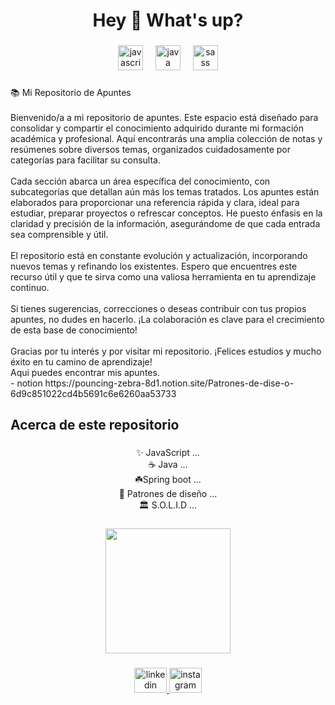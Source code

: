 <h1 align="center">Hey 👋 What's up?</h1>

###

<div align="center">
  <img src="https://cdn.jsdelivr.net/gh/devicons/devicon/icons/javascript/javascript-original.svg" height="40" alt="javascript logo"  />
  <img width="12" />
  <img src="https://cdn.jsdelivr.net/gh/devicons/devicon/icons/java/java-original.svg" height="40" alt="java logo"  />
  <img width="12" />
  <img src="https://cdn.jsdelivr.net/gh/devicons/devicon/icons/sass/sass-original.svg" height="40" alt="sass logo"  />
</div>

###

<p align="left">📚 Mi Repositorio de Apuntes<br><br>Bienvenido/a a mi repositorio de apuntes. Este espacio está diseñado para consolidar y compartir el conocimiento adquirido durante mi formación académica y profesional. Aquí encontrarás una amplia colección de notas y resúmenes sobre diversos temas, organizados cuidadosamente por categorías para facilitar su consulta.<br><br>Cada sección abarca un área específica del conocimiento, con subcategorías que detallan aún más los temas tratados. Los apuntes están elaborados para proporcionar una referencia rápida y clara, ideal para estudiar, preparar proyectos o refrescar conceptos. He puesto énfasis en la claridad y precisión de la información, asegurándome de que cada entrada sea comprensible y útil.<br><br>El repositorio está en constante evolución y actualización, incorporando nuevos temas y refinando los existentes. Espero que encuentres este recurso útil y que te sirva como una valiosa herramienta en tu aprendizaje continuo.<br><br>Si tienes sugerencias, correcciones o deseas contribuir con tus propios apuntes, no dudes en hacerlo. ¡La colaboración es clave para el crecimiento de esta base de conocimiento!<br><br>Gracias por tu interés y por visitar mi repositorio. ¡Felices estudios y mucho éxito en tu camino de aprendizaje! <br> Aqui puedes encontrar mis apuntes. <br> - notion https://pouncing-zebra-8d1.notion.site/Patrones-de-dise-o-6d9c851022cd4b5691c6e6260aa53733
</p>

###

<h2 align="left">Acerca de este repositorio</h2>

###

<p align="center">✨ JavaScript ...<br>☕ Java ...<br> ☘️Spring boot ...<br>🎲 Patrones de diseño ...<br>🏛️ S.O.L.I.D ...</p>

###

<div align="center">
  <img height="200" src="https://media0.giphy.com/media/v1.Y2lkPTc5MGI3NjExaHV1emgxd3dzMTZ2bzlrYTl1bTY1c3VkZndyZnZxdWswaDFjMTlraCZlcD12MV9pbnRlcm5hbF9naWZfYnlfaWQmY3Q9Zw/xUA7bdpLxQhsSQdyog/giphy.webp"  />
</div>

###

<div align="center">
  <a href="https://www.linkedin.com/in/rigoberto-miranda/" target="_blank">
    <img src="https://raw.githubusercontent.com/maurodesouza/profile-readme-generator/master/src/assets/icons/social/linkedin/default.svg" width="52" height="40" alt="linkedin logo"  />
  </a>
  <a href="https://www.instagram.com/rigo.m1503/" target="_blank">
    <img src="https://raw.githubusercontent.com/maurodesouza/profile-readme-generator/master/src/assets/icons/social/instagram/default.svg" width="52" height="40" alt="instagram logo"  />
  </a>
</div>

###
